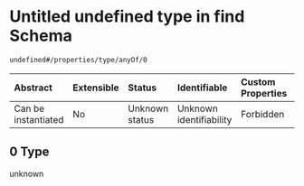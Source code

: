 # Untitled undefined type in find Schema

```txt
undefined#/properties/type/anyOf/0
```



| Abstract            | Extensible | Status         | Identifiable            | Custom Properties | Additional Properties | Access Restrictions | Defined In                                                           |
| :------------------ | :--------- | :------------- | :---------------------- | :---------------- | :-------------------- | :------------------ | :------------------------------------------------------------------- |
| Can be instantiated | No         | Unknown status | Unknown identifiability | Forbidden         | Allowed               | none                | [find\_v1.schema.json\*](find_v1.schema.json "open original schema") |

## 0 Type

unknown

